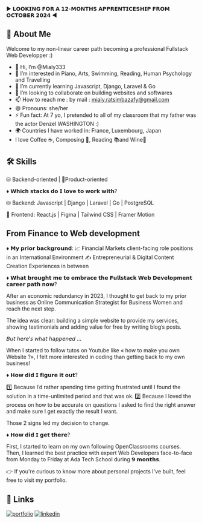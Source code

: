 ▶ 𝗟𝗢𝗢𝗞𝗜𝗡𝗚 𝗙𝗢𝗥 𝗔 𝟭𝟮-𝗠𝗢𝗡𝗧𝗛𝗦 𝗔𝗣𝗣𝗥𝗘𝗡𝗧𝗜𝗖𝗘𝗦𝗛𝗜𝗣 𝗙𝗥𝗢𝗠 𝗢𝗖𝗧𝗢𝗕𝗘𝗥 𝟮𝟬𝟮𝟰 ◀

## 🚀 About Me
Welcome to my non-linear career path becoming a professional Fullstack Web Developper :)

- 👋 Hi, I’m @Mialy333
- 👀 I’m interested in Piano, Arts, Swimming, Reading, Human Psychology and Travelling
- 🌱 I’m currently learning Javascript, Django, Laravel & Go
- 💞️ I’m looking to collaborate on building websites and softwares
- 📫 How to reach me : by mail : mialy.ratsimbazafy@gmail.com 
- 😄 Pronouns: she/her
- ⚡ Fun fact: At 7 yo, I pretended to all of my classroom that my father was the actor Denzel WASHINGTON :) 
- 🌍 Countries I have worked in: France, Luxembourg, Japan
- I love Coffee ☕, Composing 🎹, Reading 📚and Wine🍷

## 🛠 Skills
⛁ Backend-oriented | 🎯Product-oriented

♦ 𝗪𝗵𝗶𝗰𝗵 𝘀𝘁𝗮𝗰𝗸𝘀 𝗱𝗼 𝗜 𝗹𝗼𝘃𝗲 𝘁𝗼 𝘄𝗼𝗿𝗸 𝘄𝗶𝘁𝗵?

⛁ Backend: 
Javascript | Django | Laravel | Go | PostgreSQL

🎨 Frontend:
React.js | Figma | Tailwind CSS | Framer Motion

## From Finance to Web development

♦ 𝗠𝘆 𝗽𝗿𝗶𝗼𝗿 𝗯𝗮𝗰𝗸𝗴𝗿𝗼𝘂𝗻𝗱: 
📈 Financial Markets client-facing role positions in an International Environment
✍️ Entrepreneurial & Digital Content Creation Experiences in between

♦ 𝗪𝗵𝗮𝘁 𝗯𝗿𝗼𝘂𝗴𝗵𝘁 𝗺𝗲 𝘁𝗼 𝗲𝗺𝗯𝗿𝗮𝗰𝗲 𝘁𝗵𝗲 𝗙𝘂𝗹𝗹𝘀𝘁𝗮𝗰𝗸 𝗪𝗲𝗯 𝗗𝗲𝘃𝗲𝗹𝗼𝗽𝗺𝗲𝗻𝘁 𝗰𝗮𝗿𝗲𝗲𝗿 𝗽𝗮𝘁𝗵 𝗻𝗼𝘄?

After an economic redundancy in 2023, I thought to get back to my prior business as Online Communication Strategist for Business Women and reach the next step.

The idea was clear: building a simple website to provide my services, showing testimonials and adding value for free by writing blog’s posts.

𝘉𝘶𝘵 𝘩𝘦𝘳𝘦’𝘴 𝘸𝘩𝘢𝘵 𝘩𝘢𝘱𝘱𝘦𝘯𝘦𝘥 …

When I started to follow tutos on Youtube like « how to make you own Website ?», I felt more interested in coding than getting back to my own business! 

♦ 𝗛𝗼𝘄 𝗱𝗶𝗱 𝗜 𝗳𝗶𝗴𝘂𝗿𝗲 𝗶𝘁 𝗼𝘂𝘁?

1️⃣ Because I’d rather spending time getting frustrated until I found the solution in a time-unlimited period and that was ok.
2️⃣ Because I loved the process on how to be accurate on questions I asked to find the right answer and make sure I get exactly the result I want.

Those 2 signs led my decision to change. 

♦ 𝗛𝗼𝘄 𝗱𝗶𝗱 𝗜 𝗴𝗲𝘁 𝘁𝗵𝗲𝗿𝗲?

First, I started to learn on my own following OpenClassrooms courses.
Then, I learned the best practice with expert Web Developers face-to-face from Monday to Friday at Ada Tech School during 𝟵 𝗺𝗼𝗻𝘁𝗵𝘀.

👉 If you're curious to know more about personal projects I've built, feel free to visit my portfolio.

## 🔗 Links
[![portfolio](https://img.shields.io/badge/my_portfolio-000?style=for-the-badge&logoColor=white)](https://mialy-ratsimbazafy-portfolio.vercel.app)
[![linkedin](https://img.shields.io/badge/linkedin-0A66C2?style=for-the-badge&logo=linkedin&logoColor=white)](www.linkedin.com/in/mialyratsimbazafy75)
